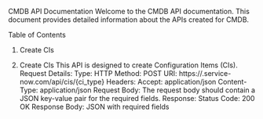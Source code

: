 CMDB API Documentation
Welcome to the CMDB API documentation. This document provides detailed information about the APIs created for CMDB.

Table of Contents
1. Create CIs

1. Create CIs
  This API is designed to create Configuration Items (CIs).
  Request Details:
    Type: HTTP
    Method: POST
    URI: https://<service-now-domain>.service-now.com/api/cis/{ci_type}
    Headers:
     Accept: application/json
     Content-Type: application/json
  Request Body:
    The request body should contain a JSON key-value pair for the required fields.
  Response:
    Status Code: 200 OK
    Response Body: JSON with required fields
